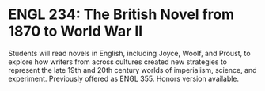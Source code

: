 # ENGL 234: The British Novel from 1870 to World War II

Students will read novels in English, including Joyce, Woolf, and Proust, to explore how writers from across cultures created new strategies to represent the late 19th and 20th century worlds of imperialism, science, and experiment. Previously offered as ENGL 355. Honors version available.